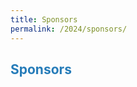 ```yaml
---
title: Sponsors
permalink: /2024/sponsors/
---
```


## <span style="color:#267CB9"> Sponsors </span>

